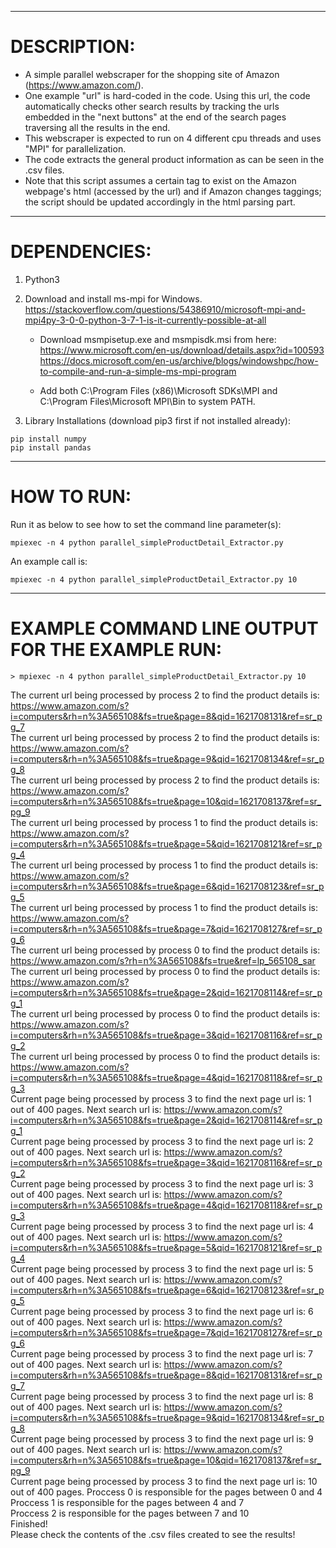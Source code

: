 ------------------------------
# DESCRIPTION:

- A simple parallel webscraper for the shopping site of Amazon (https://www.amazon.com/).
- One example "url" is hard-coded in the code. Using this url, the code automatically checks other search results by tracking the urls embedded in the "next buttons" at the end of the search pages traversing all the results in the end.
- This webscraper is expected to run on 4 different cpu threads and uses "MPI" for parallelization.  
- The code extracts the general product information as can be seen in the .csv files.
- Note that this script assumes a certain tag to exist on the Amazon webpage's html (accessed by the url) and if Amazon changes taggings; the script should be updated accordingly in the html parsing part.
------------------------------
# DEPENDENCIES:

1) Python3

2) Download and install ms-mpi for Windows.
https://stackoverflow.com/questions/54386910/microsoft-mpi-and-mpi4py-3-0-0-python-3-7-1-is-it-currently-possible-at-all

   - Download msmpisetup.exe and msmpisdk.msi from here:
https://www.microsoft.com/en-us/download/details.aspx?id=100593
https://docs.microsoft.com/en-us/archive/blogs/windowshpc/how-to-compile-and-run-a-simple-ms-mpi-program

   - Add both C:\Program Files (x86)\Microsoft SDKs\MPI and C:\Program Files\Microsoft MPI\Bin to system PATH.

3) Library Installations (download pip3 first if not installed already):
```
pip install numpy
pip install pandas
```
------------------------------
# HOW TO RUN:
Run it as below to see how to set the command line parameter(s):
```
mpiexec -n 4 python parallel_simpleProductDetail_Extractor.py
```
An example call is:  
```
mpiexec -n 4 python parallel_simpleProductDetail_Extractor.py 10
```
------------------------------
# EXAMPLE COMMAND LINE OUTPUT FOR THE EXAMPLE RUN:

```
> mpiexec -n 4 python parallel_simpleProductDetail_Extractor.py 10
```

The current url being processed by process 2 to find the product details is: https://www.amazon.com/s?i=computers&rh=n%3A565108&fs=true&page=8&qid=1621708131&ref=sr_pg_7  
The current url being processed by process 2 to find the product details is: https://www.amazon.com/s?i=computers&rh=n%3A565108&fs=true&page=9&qid=1621708134&ref=sr_pg_8  
The current url being processed by process 2 to find the product details is: https://www.amazon.com/s?i=computers&rh=n%3A565108&fs=true&page=10&qid=1621708137&ref=sr_pg_9  
The current url being processed by process 1 to find the product details is: https://www.amazon.com/s?i=computers&rh=n%3A565108&fs=true&page=5&qid=1621708121&ref=sr_pg_4  
The current url being processed by process 1 to find the product details is: https://www.amazon.com/s?i=computers&rh=n%3A565108&fs=true&page=6&qid=1621708123&ref=sr_pg_5  
The current url being processed by process 1 to find the product details is: https://www.amazon.com/s?i=computers&rh=n%3A565108&fs=true&page=7&qid=1621708127&ref=sr_pg_6  
The current url being processed by process 0 to find the product details is: https://www.amazon.com/s?rh=n%3A565108&fs=true&ref=lp_565108_sar
The current url being processed by process 0 to find the product details is: https://www.amazon.com/s?i=computers&rh=n%3A565108&fs=true&page=2&qid=1621708114&ref=sr_pg_1  
The current url being processed by process 0 to find the product details is: https://www.amazon.com/s?i=computers&rh=n%3A565108&fs=true&page=3&qid=1621708116&ref=sr_pg_2  
The current url being processed by process 0 to find the product details is: https://www.amazon.com/s?i=computers&rh=n%3A565108&fs=true&page=4&qid=1621708118&ref=sr_pg_3  
Current page being processed by process 3 to find the next page url is:  1 out of 400 pages.
Next search url is: https://www.amazon.com/s?i=computers&rh=n%3A565108&fs=true&page=2&qid=1621708114&ref=sr_pg_1  
Current page being processed by process 3 to find the next page url is:  2 out of 400 pages.
Next search url is: https://www.amazon.com/s?i=computers&rh=n%3A565108&fs=true&page=3&qid=1621708116&ref=sr_pg_2  
Current page being processed by process 3 to find the next page url is:  3 out of 400 pages.
Next search url is: https://www.amazon.com/s?i=computers&rh=n%3A565108&fs=true&page=4&qid=1621708118&ref=sr_pg_3  
Current page being processed by process 3 to find the next page url is:  4 out of 400 pages.
Next search url is: https://www.amazon.com/s?i=computers&rh=n%3A565108&fs=true&page=5&qid=1621708121&ref=sr_pg_4  
Current page being processed by process 3 to find the next page url is:  5 out of 400 pages.
Next search url is: https://www.amazon.com/s?i=computers&rh=n%3A565108&fs=true&page=6&qid=1621708123&ref=sr_pg_5  
Current page being processed by process 3 to find the next page url is:  6 out of 400 pages.
Next search url is: https://www.amazon.com/s?i=computers&rh=n%3A565108&fs=true&page=7&qid=1621708127&ref=sr_pg_6  
Current page being processed by process 3 to find the next page url is:  7 out of 400 pages.
Next search url is: https://www.amazon.com/s?i=computers&rh=n%3A565108&fs=true&page=8&qid=1621708131&ref=sr_pg_7  
Current page being processed by process 3 to find the next page url is:  8 out of 400 pages.
Next search url is: https://www.amazon.com/s?i=computers&rh=n%3A565108&fs=true&page=9&qid=1621708134&ref=sr_pg_8  
Current page being processed by process 3 to find the next page url is:  9 out of 400 pages.
Next search url is: https://www.amazon.com/s?i=computers&rh=n%3A565108&fs=true&page=10&qid=1621708137&ref=sr_pg_9  
Current page being processed by process 3 to find the next page url is:  10 out of 400 pages.
Proccess 0 is responsible for the pages between 0 and 4  
Proccess 1 is responsible for the pages between 4 and 7  
Proccess 2 is responsible for the pages between 7 and 10  
Finished!  
Please check the contents of the .csv files created to see the results!  

